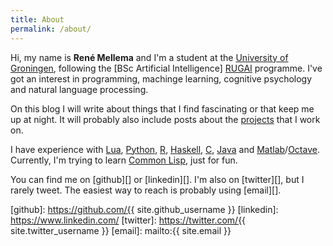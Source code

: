```yaml
---
title: About
permalink: /about/
---
```


Hi, my name is **René Mellema** and I'm a student at the 
[University of Groningen][RUG], following the [BSc Artificial Intelligence]
[RUGAI] programme. I've got an interest in programming, machinge learning, 
cognitive psychology and natural language processing.

On this blog I will write about things that I find fascinating or that keep 
me up at night. It will probably also include posts about the 
[projects][projects] that I work on.

I have experience with [Lua][], [Python][], [R][], [Haskell][], [C][], [Java][] and [Matlab][]/[Octave][].
Currently, I'm trying to learn [Common Lisp][CL], just for fun. 

You can find me on [github][] or [linkedin][]. I'm also on [twitter][], but
I rarely tweet. The easiest way to reach is probably using [email][].

[RUG]: http://rug.nl/
[RUGAI]: http://www.rug.nl/bachelors/artificial-intelligence/
[projects]: /projects/
[Lua]: http://www.lua.org
[Python]: https://www.python.org
[R]: http://www.r-project.org
[Haskell]: https://www.haskell.org
[C]: https://en.wikipedia.org/wiki/C_(programming_language)
[Java]: https://en.wikipedia.org/wiki/Java_(programming_language)
[Matlab]: http://mathworks.com/products/matlab/
[Octave]: http://www.gnu.org/software/octave/index.html
[CL]: http://common-lisp.net
[github]: https://github.com/{{ site.github_username }}
[linkedin]: https://www.linkedin.com/
[twitter]: https://twitter.com/{{ site.twitter_username }}
[email]: mailto:{{ site.email }}
